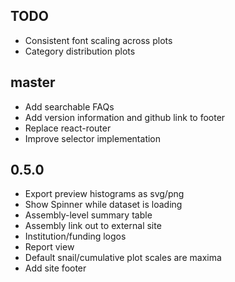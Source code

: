 ## TODO

- Consistent font scaling across plots
- Category distribution plots

## master

- Add searchable FAQs
- Add version information and github link to footer
- Replace react-router
- Improve selector implementation

## 0.5.0

- Export preview histograms as svg/png
- Show Spinner while dataset is loading
- Assembly-level summary table
- Assembly link out to external site
- Institution/funding logos
- Report view
- Default snail/cumulative plot scales are maxima
- Add site footer
